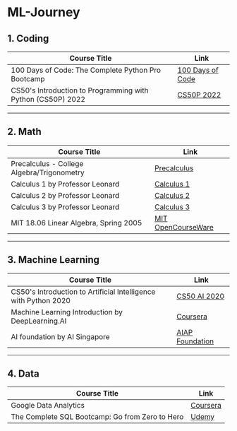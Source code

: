 # ML-Journey

## 1. Coding

| Course Title                                                       | Link                                                                                             |
|---------------------------------------------------------------------|--------------------------------------------------------------------------------------------------|
| 100 Days of Code: The Complete Python Pro Bootcamp                  | [100 Days of Code](https://www.udemy.com/course/100-days-of-code)                                 |
| CS50's Introduction to Programming with Python (CS50P) 2022          | [CS50P 2022](https://www.youtube.com/watch?v=OvKCESUCWII&list=PLhQjrBD2T3817j24-GogXmWqO5Q5vYy0V) |

---

## 2. Math

| Course Title                                                       | Link                                                                                             |
|---------------------------------------------------------------------|--------------------------------------------------------------------------------------------------|
| Precalculus - College Algebra/Trigonometry                          | [Precalculus](https://youtube.com/playlist?list=PLDesaqWTN6ESsmwELdrzhcGiRhk5DjwLP&si=Baptx0vhu4T-xzu8) |
| Calculus 1 by Professor Leonard                                      | [Calculus 1](https://youtube.com/playlist?list=PLF797E961509B4EB5&si=r6SAZD6MH_H3ZsYj)            |
| Calculus 2 by Professor Leonard                                      | [Calculus 2](https://youtube.com/playlist?list=PLDesaqWTN6EQ2J4vgsN1HyBeRADEh4Cw-&si=KvccG0XBhhEkYcoN) |
| Calculus 3 by Professor Leonard                                      | [Calculus 3](https://youtube.com/playlist?list=PLDesaqWTN6ESk16YRmzuJ8f6-rnuy0Ry7&si=lOSI8VPSDZyJX2QL) |
| MIT 18.06 Linear Algebra, Spring 2005                                | [MIT OpenCourseWare](https://youtube.com/playlist?list=PLE7DDD91010BC51F8&si=1oQtC_2xdQhrCufV)     |

---

## 3. Machine Learning

| Course Title                                                       | Link                                                                                             |
|---------------------------------------------------------------------|--------------------------------------------------------------------------------------------------|
| CS50's Introduction to Artificial Intelligence with Python 2020      | [CS50 AI 2020](https://youtube.com/playlist?list=PLhQjrBD2T382Nz7z1AEXmioc27axa19Kv&si=ZF33n_A09LcG1_WB) |
| Machine Learning Introduction by DeepLearning.AI                    | [Coursera](https://www.coursera.org/specializations/machine-learning-introduction)               |
| AI foundation by AI Singapore                                       | [AIAP Foundation](https://aiap.sg/foundation/)                                                    |

---

## 4. Data

| Course Title                                                       | Link                                                                                             |
|---------------------------------------------------------------------|--------------------------------------------------------------------------------------------------|
| Google Data Analytics                                                | [Coursera](https://www.coursera.org/professional-certificates/google-data-analytics?)            |
| The Complete SQL Bootcamp: Go from Zero to Hero                      | [Udemy](https://www.udemy.com/course/the-complete-sql-bootcamp/?couponCode=LETSLEARNNOW)          |

